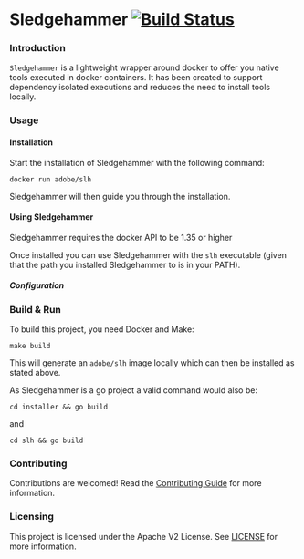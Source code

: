 Sledgehammer [![Build Status](https://travis-ci.com/adobe/sledgehammer.svg?token=7fDSSWxNwGMMnLrqaxnB&branch=master)](https://travis-ci.com/adobe/sledgehammer)
======

### Introduction

`Sledgehammer` is a lightweight wrapper around docker to offer you native tools executed in docker containers.
It has been created to support dependency isolated executions and reduces the need to install tools locally.

### Usage

#### Installation

Start the installation of Sledgehammer with the following command:

    docker run adobe/slh

Sledgehammer will then guide you through the installation.

#### Using Sledgehammer

<aside class="notice">
Sledgehammer requires the docker API to be 1.35 or higher
</aside>

Once installed you can use Sledgehammer with the `slh` executable (given that the path you installed Sledgehammer to is in your PATH).

##### Configuration

### Build & Run

To build this project, you need Docker and Make:

    make build

This will generate an `adobe/slh` image locally which can then be installed as stated above.

As Sledgehammer is a go project a valid command would also be:

    cd installer && go build

and

    cd slh && go build

### Contributing

Contributions are welcomed! Read the [Contributing Guide](./CONTRIBUTING.md) for more information.

### Licensing

This project is licensed under the Apache V2 License. See [LICENSE](LICENSE) for more information.